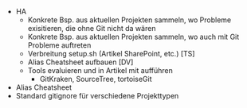 - HA
  - Konkrete Bsp. aus aktuellen Projekten sammeln, wo Probleme exisitieren, die ohne Git nicht da wären
  - Konkrete Bsp. aus aktuellen Projekten sammeln, wo auch mit Git Probleme auftreten
  - Verbreitung setup.sh (Artikel SharePoint, etc.) [TS]
  - Alias Cheatsheet aufbauen [DV]
  - Tools evaluieren und in Artikel mit aufführen
    - GitKraken, SourceTree, tortoiseGit 
- Alias Cheatsheet
- Standard gitignore für verschiedene Projekttypen
